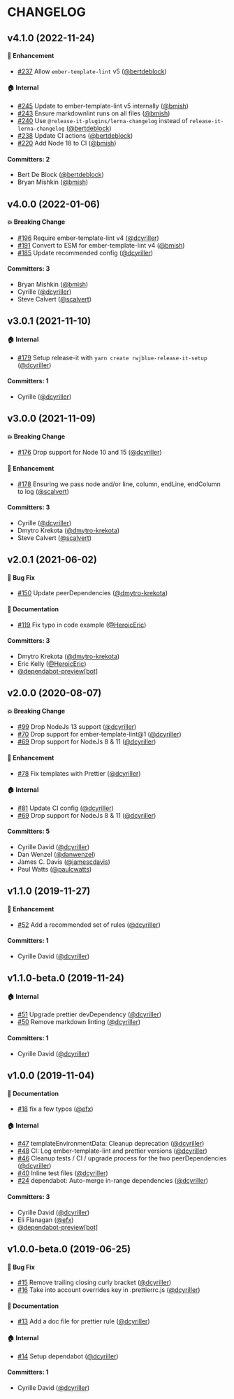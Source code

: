 # CHANGELOG




## v4.1.0 (2022-11-24)

#### :rocket: Enhancement
* [#237](https://github.com/ember-template-lint/ember-template-lint-plugin-prettier/pull/237) Allow `ember-template-lint` v5 ([@bertdeblock](https://github.com/bertdeblock))

#### :house: Internal
* [#245](https://github.com/ember-template-lint/ember-template-lint-plugin-prettier/pull/245) Update to ember-template-lint v5 internally ([@bmish](https://github.com/bmish))
* [#243](https://github.com/ember-template-lint/ember-template-lint-plugin-prettier/pull/243) Ensure markdownlint runs on all files ([@bmish](https://github.com/bmish))
* [#240](https://github.com/ember-template-lint/ember-template-lint-plugin-prettier/pull/240) Use `@release-it-plugins/lerna-changelog` instead of `release-it-lerna-changelog` ([@bertdeblock](https://github.com/bertdeblock))
* [#238](https://github.com/ember-template-lint/ember-template-lint-plugin-prettier/pull/238) Update CI actions ([@bertdeblock](https://github.com/bertdeblock))
* [#220](https://github.com/ember-template-lint/ember-template-lint-plugin-prettier/pull/220) Add Node 18 to CI ([@bmish](https://github.com/bmish))

#### Committers: 2
- Bert De Block ([@bertdeblock](https://github.com/bertdeblock))
- Bryan Mishkin ([@bmish](https://github.com/bmish))

## v4.0.0 (2022-01-06)

#### :boom: Breaking Change
* [#196](https://github.com/ember-template-lint/ember-template-lint-plugin-prettier/pull/196) Require ember-template-lint v4 ([@dcyriller](https://github.com/dcyriller))
* [#191](https://github.com/ember-template-lint/ember-template-lint-plugin-prettier/pull/191) Convert to ESM for ember-template-lint v4 ([@bmish](https://github.com/bmish))
* [#185](https://github.com/ember-template-lint/ember-template-lint-plugin-prettier/pull/185) Update recommended config ([@dcyriller](https://github.com/dcyriller))

#### Committers: 3
- Bryan Mishkin ([@bmish](https://github.com/bmish))
- Cyrille ([@dcyriller](https://github.com/dcyriller))
- Steve Calvert ([@scalvert](https://github.com/scalvert))

## v3.0.1 (2021-11-10)

#### :house: Internal
* [#179](https://github.com/ember-template-lint/ember-template-lint-plugin-prettier/pull/179) Setup release-it with `yarn create rwjblue-release-it-setup` ([@dcyriller](https://github.com/dcyriller))

#### Committers: 1
- Cyrille ([@dcyriller](https://github.com/dcyriller))

## v3.0.0 (2021-11-09)

#### :boom: Breaking Change
* [#176](https://github.com/ember-template-lint/ember-template-lint-plugin-prettier/pull/176) Drop support for Node 10 and 15 ([@dcyriller](https://github.com/dcyriller))

#### :rocket: Enhancement
* [#178](https://github.com/ember-template-lint/ember-template-lint-plugin-prettier/pull/178) Ensuring we pass node and/or line, column, endLine, endColumn to log ([@scalvert](https://github.com/scalvert))

#### Committers: 3
- Cyrille ([@dcyriller](https://github.com/dcyriller))
- Dmytro Krekota ([@dmytro-krekota](https://github.com/dmytro-krekota))
- Steve Calvert ([@scalvert](https://github.com/scalvert))

## v2.0.1 (2021-06-02)

#### :bug: Bug Fix
* [#150](https://github.com/ember-template-lint/ember-template-lint-plugin-prettier/pull/150) Update peerDependencies ([@dmytro-krekota](https://github.com/dmytro-krekota))

#### :memo: Documentation
* [#119](https://github.com/ember-template-lint/ember-template-lint-plugin-prettier/pull/119) Fix typo in code example ([@HeroicEric](https://github.com/HeroicEric))

#### Committers: 3
- Dmytro Krekota ([@dmytro-krekota](https://github.com/dmytro-krekota))
- Eric Kelly ([@HeroicEric](https://github.com/HeroicEric))
- [@dependabot-preview[bot]](https://github.com/apps/dependabot-preview)

## v2.0.0 (2020-08-07)

#### :boom: Breaking Change
* [#99](https://github.com/ember-template-lint/ember-template-lint-plugin-prettier/pull/99) Drop NodeJs 13 support ([@dcyriller](https://github.com/dcyriller))
* [#70](https://github.com/ember-template-lint/ember-template-lint-plugin-prettier/pull/70) Drop support for ember-template-lint@1 ([@dcyriller](https://github.com/dcyriller))
* [#69](https://github.com/ember-template-lint/ember-template-lint-plugin-prettier/pull/69) Drop support for NodeJs 8 & 11 ([@dcyriller](https://github.com/dcyriller))

#### :rocket: Enhancement
* [#78](https://github.com/ember-template-lint/ember-template-lint-plugin-prettier/pull/78) Fix templates with Prettier ([@dcyriller](https://github.com/dcyriller))

#### :house: Internal
* [#81](https://github.com/ember-template-lint/ember-template-lint-plugin-prettier/pull/81) Update CI config ([@dcyriller](https://github.com/dcyriller))
* [#69](https://github.com/ember-template-lint/ember-template-lint-plugin-prettier/pull/69) Drop support for NodeJs 8 & 11 ([@dcyriller](https://github.com/dcyriller))

#### Committers: 5
- Cyrille David ([@dcyriller](https://github.com/dcyriller))
- Dan Wenzel ([@danwenzel](https://github.com/danwenzel))
- James C. Davis ([@jamescdavis](https://github.com/jamescdavis))
- Paul Watts ([@paulcwatts](https://github.com/paulcwatts))

## v1.1.0 (2019-11-27)

#### :rocket: Enhancement
* [#52](https://github.com/ember-template-lint/ember-template-lint-plugin-prettier/pull/52) Add a recommended set of rules ([@dcyriller](https://github.com/dcyriller))

#### Committers: 1
- Cyrille David ([@dcyriller](https://github.com/dcyriller))

## v1.1.0-beta.0 (2019-11-24)

#### :house: Internal
* [#51](https://github.com/ember-template-lint/ember-template-lint-plugin-prettier/pull/51) Upgrade prettier devDependency ([@dcyriller](https://github.com/dcyriller))
* [#50](https://github.com/ember-template-lint/ember-template-lint-plugin-prettier/pull/50) Remove markdown linting ([@dcyriller](https://github.com/dcyriller))

#### Committers: 1
- Cyrille David ([@dcyriller](https://github.com/dcyriller))

## v1.0.0 (2019-11-04)

#### :memo: Documentation
* [#18](https://github.com/dcyriller/ember-template-lint-plugin-prettier/pull/18) fix a few typos ([@efx](https://github.com/efx))

#### :house: Internal
* [#47](https://github.com/dcyriller/ember-template-lint-plugin-prettier/pull/47) templateEnvironmentData: Cleanup deprecation ([@dcyriller](https://github.com/dcyriller))
* [#48](https://github.com/dcyriller/ember-template-lint-plugin-prettier/pull/48) CI: Log ember-template-lint and prettier versions ([@dcyriller](https://github.com/dcyriller))
* [#46](https://github.com/dcyriller/ember-template-lint-plugin-prettier/pull/46) Cleanup tests / CI / upgrade process for the two peerDependencies ([@dcyriller](https://github.com/dcyriller))
* [#40](https://github.com/dcyriller/ember-template-lint-plugin-prettier/pull/40) Inline test files ([@dcyriller](https://github.com/dcyriller))
* [#24](https://github.com/dcyriller/ember-template-lint-plugin-prettier/pull/24) dependabot: Auto-merge in-range dependencies ([@dcyriller](https://github.com/dcyriller))

#### Committers: 3
- Cyrille David ([@dcyriller](https://github.com/dcyriller))
- Eli Flanagan ([@efx](https://github.com/efx))
- [@dependabot-preview[bot]](https://github.com/apps/dependabot-preview)


## v1.0.0-beta.0 (2019-06-25)

#### :bug: Bug Fix
* [#15](https://github.com/dcyriller/ember-template-lint-plugin-prettier/pull/15) Remove trailing closing curly bracket ([@dcyriller](https://github.com/dcyriller))
* [#16](https://github.com/dcyriller/ember-template-lint-plugin-prettier/pull/16) Take into account overrides key in .prettierrc.js ([@dcyriller](https://github.com/dcyriller))

#### :memo: Documentation
* [#13](https://github.com/dcyriller/ember-template-lint-plugin-prettier/pull/13) Add a doc file for prettier rule ([@dcyriller](https://github.com/dcyriller))

#### :house: Internal
* [#14](https://github.com/dcyriller/ember-template-lint-plugin-prettier/pull/14) Setup dependabot ([@dcyriller](https://github.com/dcyriller))

#### Committers: 1
- Cyrille David ([@dcyriller](https://github.com/dcyriller))
